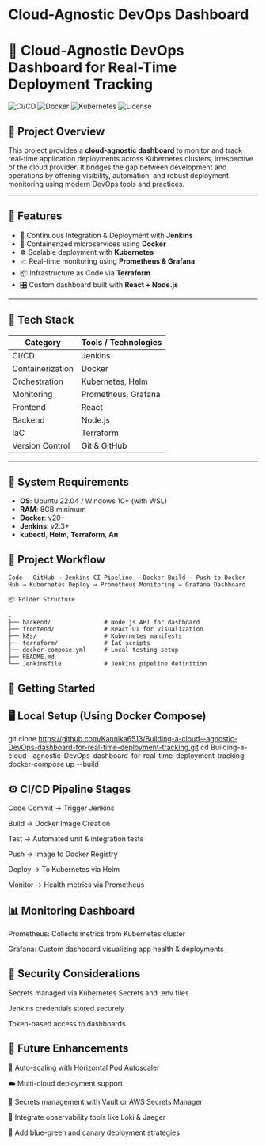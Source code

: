 # Cloud-Agnostic DevOps Dashboard

# 🚀 Cloud-Agnostic DevOps Dashboard for Real-Time Deployment Tracking

![CI/CD](https://img.shields.io/badge/CI%2FCD-Jenkins-green)
![Docker](https://img.shields.io/badge/Containerized-Docker-blue)
![Kubernetes](https://img.shields.io/badge/Orchestration-Kubernetes-informational)
![License](https://img.shields.io/badge/License-MIT-success)

## 📘 Project Overview

This project provides a **cloud-agnostic dashboard** to monitor and track real-time application deployments across Kubernetes clusters, irrespective of the cloud provider. It bridges the gap between development and operations by offering visibility, automation, and robust deployment monitoring using modern DevOps tools and practices.

---

## 🧩 Features

- 🔁 Continuous Integration & Deployment with **Jenkins**
- 🐳 Containerized microservices using **Docker**
- ☸️ Scalable deployment with **Kubernetes**
- 📈 Real-time monitoring using **Prometheus & Grafana**
- 📦 Infrastructure as Code via **Terraform**
- 🎛️ Custom dashboard built with **React + Node.js**

---

## 🧱 Tech Stack

| Category             | Tools / Technologies                               |
|----------------------|----------------------------------------------------|
| CI/CD                | Jenkins                                            |
| Containerization     | Docker                                             |
| Orchestration        | Kubernetes, Helm                                   |
| Monitoring           | Prometheus, Grafana                                |
| Frontend             | React                                              |
| Backend              | Node.js                                            |
| IaC                  | Terraform                                          |
| Version Control      | Git & GitHub                                       |

---

## 🔧 System Requirements

- **OS**: Ubuntu 22.04 / Windows 10+ (with WSL)
- **RAM**: 8GB minimum
- **Docker**: v20+
- **Jenkins**: v2.3+
- **kubectl**, **Helm**, **Terraform**, **An**

## 🔄 Project Workflow

```plaintext
Code → GitHub → Jenkins CI Pipeline → Docker Build → Push to Docker Hub → Kubernetes Deploy → Prometheus Monitoring → Grafana Dashboard

📦 Folder Structure

.
├── backend/               # Node.js API for dashboard
├── frontend/              # React UI for visualization
├── k8s/                   # Kubernetes manifests
├── terraform/             # IaC scripts
├── docker-compose.yml     # Local testing setup
├── README.md
└── Jenkinsfile            # Jenkins pipeline definition
```


## 🚀 Getting Started

## 🖥️ Local Setup (Using Docker Compose)
git clone https://github.com/Kannika6513/Building-a-cloud--agnostic-DevOps-dashboard-for-real-time-deployment-tracking.git
cd Building-a-cloud--agnostic-DevOps-dashboard-for-real-time-deployment-tracking
docker-compose up --build

## ⚙️ CI/CD Pipeline Stages

Code Commit → Trigger Jenkins

Build → Docker Image Creation

Test → Automated unit & integration tests

Push → Image to Docker Registry

Deploy → To Kubernetes via Helm

Monitor → Health metrics via Prometheus

## 📊 Monitoring Dashboard

Prometheus: Collects metrics from Kubernetes cluster

Grafana: Custom dashboard visualizing app health & deployments

## 🔐 Security Considerations
Secrets managed via Kubernetes Secrets and .env files

Jenkins credentials stored securely

Token-based access to dashboards

## 🧠 Future Enhancements

🔄 Auto-scaling with Horizontal Pod Autoscaler

☁️ Multi-cloud deployment support

🔐 Secrets management with Vault or AWS Secrets Manager

🧪 Integrate observability tools like Loki & Jaeger

🌈 Add blue-green and canary deployment strategies



